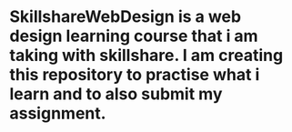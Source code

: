 # SkillshareWebDesign is a web design learning course that i am taking with skillshare. I am creating this repository to practise what i learn and to also submit my assignment.
